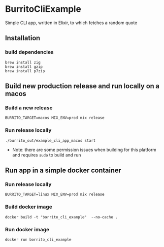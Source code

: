 # BurritoCliExample

Simple CLI app, written in Elixir, to which fetches a random quote

## Installation

### build dependencies

```
brew install zig
brew install gzip
brew install p7zip
```

## Build new production release and run locally on a macos

### Build a new release
```
BURRITO_TARGET=macos MIX_ENV=prod mix release
```

### Run release locally
```
./burrito_out/example_cli_app_macos start
```

* Note: there are some permission issues when building for this platform and
requires `sudo` to build and run


## Run app in a simple docker container

### Run release locally
```
BURRITO_TARGET=linux MIX_ENV=prod mix release
```

### Build docker image
```
docker build -t "borrito_cli_example"  --no-cache .
```

### Run docker image
```
docker run borrito_cli_example
```
